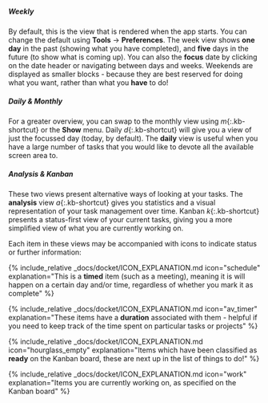##### Weekly

By default, this is the view that is rendered when the app starts. You can change the default using __Tools__ -> __Preferences__. The week view shows __one day__ in the past (showing what you have completed), and __five__ days in the future (to show what is coming up). You can also the __focus__ date by clicking on the date header or navigating between days and weeks. Weekends are displayed as smaller blocks - because they are best reserved for doing what you want, rather than what you __have__ to do! 

##### Daily & Monthly

For a greater overview, you can swap to the monthly view using *m*{:.kb-shortcut} or the __Show__ menu. Daily *d*{:.kb-shortcut} will give you a view of just the focussed day (today, by default). The __daily__ view is useful when you have a large number of tasks that you would like to devote all the available screen area to.

##### Analysis & Kanban

These two views present alternative ways of looking at your tasks. The __analysis__ view *a*{:.kb-shortcut} gives you statistics and a visual representation of your task management over time. Kanban *k*{:.kb-shortcut} presents a status-first view of your current tasks, giving you a more simplified view of what you are currently working on.

Each item in these views may be accompanied with icons to indicate status or further information:

{% include_relative _docs/docket/ICON_EXPLANATION.md icon="schedule" explanation="This is a __timed__ item (such as a meeting), meaning it is will happen on a certain day and/or time, regardless of whether you mark it as complete" %}

{% include_relative _docs/docket/ICON_EXPLANATION.md icon="av_timer" explanation="These items have a __duration__ associated with them - helpful if you need to keep track of the time spent on particular tasks or projects" %}

{% include_relative _docs/docket/ICON_EXPLANATION.md icon="hourglass_empty" explanation="Items which have been classified as __ready__ on the Kanban board, these are next up in the list of things to do!" %}

{% include_relative _docs/docket/ICON_EXPLANATION.md icon="work" explanation="Items you are currently working on, as specified on the Kanban board" %}
